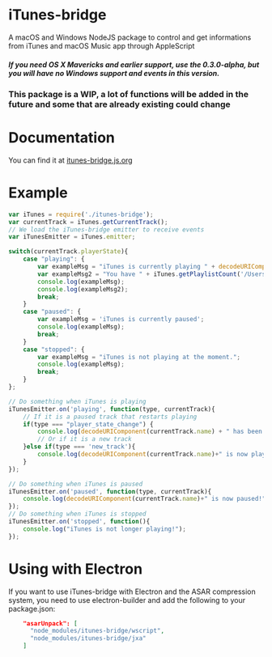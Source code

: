 # iTunes-bridge
A macOS and Windows NodeJS package to control and get informations from iTunes and macOS Music app through AppleScript

##### If you need OS X Mavericks and earlier support, use the 0.3.0-alpha, but you will have no Windows support and events in this version.

### This package is a WIP, a lot of functions will be added in the future and some that are already existing could change
# Documentation
You can find it at [itunes-bridge.js.org](https://itunes-bridge.js.org)

# Example
```js
var iTunes = require('./itunes-bridge');
var currentTrack = iTunes.getCurrentTrack();
// We load the iTunes-bridge emitter to receive events
var iTunesEmitter = iTunes.emitter;

switch(currentTrack.playerState){
    case "playing": {
        var exampleMsg = "iTunes is currently playing " + decodeURIComponent(currentTrack.name) + " by " + decodeURIComponent(currentTrack.artist) + ' from the album "' + decodeURIComponent(currentTrack.album) + '". This song is ' + currentTrack.duration + 's long and will finish in ' + currentTrack.remainingTime+'s';
        var exampleMsg2 = "You have " + iTunes.getPlaylistCount('/Users/steve/Music/iTunes/iTunes Library.xml') + " playlists in your library and " + iTunes.getTrackCount('/Users/steve/Music/iTunes/iTunes Library.xml') + " tracks!";
        console.log(exampleMsg);
        console.log(exampleMsg2);
        break;
    }
    case "paused": {
        var exampleMsg = 'iTunes is currently paused';
        console.log(exampleMsg);
        break;
    }
    case "stopped": {
        var exampleMsg = "iTunes is not playing at the moment.";
        console.log(exampleMsg);
        break;
    }
};

// Do something when iTunes is playing
iTunesEmitter.on('playing', function(type, currentTrack){
    // If it is a paused track that restarts playing
    if(type === "player_state_change") {
        console.log(decodeURIComponent(currentTrack.name) + " has been resumed! ");
        // Or if it is a new track
    }else if(type === 'new_track'){
        console.log(decodeURIComponent(currentTrack.name)+" is now playing!")
    }
});

// Do something when iTunes is paused
iTunesEmitter.on('paused', function(type, currentTrack){
    console.log(decodeURIComponent(currentTrack.name)+" is now paused!");
});
// Do something when iTunes is stopped
iTunesEmitter.on('stopped', function(){
    console.log("iTunes is not longer playing!");
});


```

# Using with Electron

If you want to use iTunes-bridge with Electron and the ASAR compression system, you need to use electron-builder and add the following to your package.json:

```json
    "asarUnpack": [
      "node_modules/itunes-bridge/wscript",
      "node_modules/itunes-bridge/jxa"
    ]
```
    
